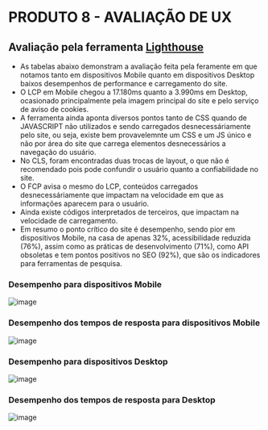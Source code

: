 # PRODUTO 8 - AVALIAÇÃO DE UX
## Avaliação pela ferramenta [Lighthouse](https://developer.chrome.com/docs/lighthouse/overview?hl=pt-br)

* As tabelas abaixo demonstram a avaliação feita pela feramente em que notamos tanto em dispositivos Mobile quanto em dispositivos Desktop baixos desempenhos de performance e carregamento do site.
* O LCP em Mobile chegou a 17.180ms quanto a 3.990ms em Desktop, ocasionado principalmente pela imagem principal do site e pelo serviço de aviso de cookies.
* A ferramenta ainda aponta diversos pontos tanto de CSS quando de JAVASCRIPT não utilizados e sendo carregados desnecessáriamente pelo site, ou seja, existe bem provavelemnte um CSS e um JS único e não por área do site que carrega elementos desnecessários a navegação do usuário.
* No CLS, foram encontradas duas trocas de layout, o que não é recomendado pois pode confundir o usuário quanto a confiabilidade no site.
* O FCP avisa o mesmo do LCP, conteúdos carregados desnecessáriamente que impactam na velocidade em que as informações aparecem para o usuário.
* Ainda existe códigos interpretados de terceiros, que impactam na velocidade de carregamento.
* Em resumo o ponto crítico do site é desempenho, sendo pior em dispositivos Mobile, na casa de apenas 32%, acessibilidade reduzida (76%), assim como as práticas de desenvolvimento (71%), como API obsoletas e tem pontos positivos no SEO (92%), que são os indicadores para ferramentas de pesquisa.

### Desempenho para dispositivos Mobile
![image](https://github.com/user-attachments/assets/663bee6d-fcde-4b95-9af4-f4041856422b)

### Desempenho dos tempos de resposta para dispositivos Mobile
![image](https://github.com/user-attachments/assets/1bf9ba7f-2fc8-4698-97a5-ec083efba178)


### Desempenho para dispositivos Desktop
![image](https://github.com/user-attachments/assets/543375c6-4824-4109-ab8f-f45a0c40cc09)

### Desempenho dos tempos de resposta para Desktop
![image](https://github.com/user-attachments/assets/cc92f4c0-ba4e-4c02-a726-57b3c5e6663f)
